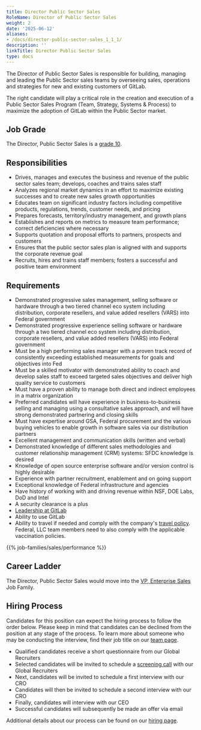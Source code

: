 ```yaml
---
title: Director Public Sector Sales
RoleName: Director of Public Sector Sales
weight: 2
date: '2025-06-12'
aliases:
- /docs/director-public-sector-sales_1_1_1/
description: ''
linkTitle: Director Public Sector Sales
type: docs
---
```


The Director of Public Sector Sales is responsible for building, managing and leading the Public Sector sales teams by overseeing sales, operations and strategies for new and existing customers of GitLab.

The right candidate will play a critical role in the creation and execution of a Public Sector Sales Program (Team, Strategy, Systems & Process) to maximize the adoption of GitLab within the Public Sector market.

## Job Grade

The Director, Public Sector Sales is a [grade 10](/handbook/total-rewards/compensation/compensation-calculator/#gitlab-job-grades).

## Responsibilities

- Drives, manages and executes the business and revenue of the public sector sales team; develops, coaches and trains sales staff
- Analyzes regional market dynamics in an effort to maximize existing successes and to create new sales growth opportunities
- Educates team on significant industry factors including competitive products, regulations, trends, customer needs, and pricing
- Prepares forecasts, territory/industry management, and growth plans
- Establishes and reports on metrics to measure team performance; correct deficiencies where necessary
- Supports quotation and proposal efforts to partners, prospects and customers
- Ensures that the public sector sales plan is aligned with and supports the corporate revenue goal
- Recruits, hires and trains staff members; fosters a successful and positive team environment

## Requirements

- Demonstrated progressive sales management, selling software or hardware through a two tiered channel eco system including distribution, corporate resellers, and value added resellers (VARS) into Federal government
- Demonstrated progressive experience selling software or hardware through a two tiered channel eco system including distribution, corporate resellers, and value added resellers (VARS) into Federal government
- Must be a high performing sales manager with a proven track record of consistently exceeding established measurements for goals and objectives into Fed
- Must be a skilled motivator with demonstrated ability to coach and develop sales staff to exceed targeted sales objectives and deliver high quality service to customers
- Must have a proven ability to manage both direct and indirect employees in a matrix organization
- Preferred candidates will have experience in business-to-business selling and managing using a consultative sales approach, and will have strong demonstrated partnering and closing skills
- Must have expertise around GSA, Federal procurement and the various buying vehicles to enable growth in software sales via our distribution partners
- Excellent management and communication skills (written and verbal)
- Demonstrated knowledge of different sales methodologies and customer relationship management (CRM) systems: SFDC knowledge is desired
- Knowledge of open source enterprise software and/or version control is highly desirable
- Experience with partner recruitment, enablement and on going support
- Exceptional knowledge of Federal infrastructure and agencies
- Have history of working with and driving revenue within NSF, DOE Labs, DoD and Intel
- A security clearance is a plus
- [Leadership at GitLab](/handbook/company/structure/#director-group)
- Ability to use GitLab
- Ability to travel if needed and comply with the company's [travel policy](/handbook/finance/travel/#travel-guidance-covid-19). Federal, LLC team members need to also comply with the applicable vaccination policies.

{{% job-families/sales/performance %}}

## Career Ladder

The Director, Public Sector Sales would move into the [VP, Enterprise Sales](/job-families/sales/vp-enterprise-sales/) Job Family.

## Hiring Process

Candidates for this position can expect the hiring process to follow the order below. Please keep in mind that candidates can be declined from the position at any stage of the process. To learn more about someone who may be conducting the interview, find their job title on our [team page](/handbook/company/team/).

- Qualified candidates receive a short questionnaire from our Global Recruiters
- Selected candidates will be invited to schedule a [screening call](/handbook/hiring/#screening-call) with our Global Recruiters
- Next, candidates will be invited to schedule a first interview with our CRO
- Candidates will then be invited to schedule a second interview with our CRO
- Finally, candidates will interview with our CEO
- Successful candidates will subsequently be made an offer via email

Additional details about our process can be found on our [hiring page](/handbook/hiring/).
